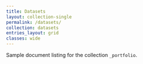 ```yaml
---
title: Datasets
layout: collection-single
permalink: /datasets/
collection: datasets
entries_layout: grid
classes: wide
---
```


Sample document listing for the collection `_portfolio`.
